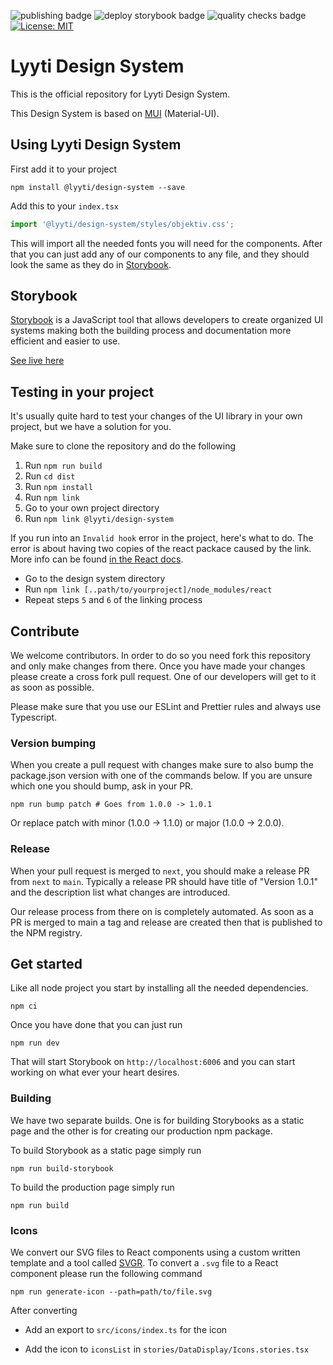 ![publishing badge](https://github.com/lyytioy/lyyti-design-system/actions/workflows/npm_publish.yml/badge.svg)
![deploy storybook badge](https://github.com/lyytioy/lyyti-design-system/actions/workflows/deploy_storybook.yml/badge.svg)
![quality checks badge](https://github.com/lyytioy/lyyti-design-system/actions/workflows/quality_check.yml/badge.svg)
[![License: MIT](https://img.shields.io/badge/License-MIT-blue.svg)](https://opensource.org/licenses/MIT)

# Lyyti Design System

This is the official repository for Lyyti Design System.

This Design System is based on [MUI](https://mui.com/) (Material-UI).

## Using Lyyti Design System

First add it to your project

```shell
npm install @lyyti/design-system --save
```

Add this to your `index.tsx`

```javascript
import '@lyyti/design-system/styles/objektiv.css';
```

This will import all the needed fonts you will need for the components. After that you can just add
any of our components to any file, and they should look the same as they do in [Storybook](https://lyytioy.github.io/lyyti-design-system).

## Storybook

[Storybook](https://storybook.js.org/) is a JavaScript tool that allows developers to create
organized UI systems making both the building process and documentation more efficient and easier to use.

[See live here](https://lyytioy.github.io/lyyti-design-system)

## Testing in your project

It's usually quite hard to test your changes of the UI library in your own project, but we have a solution for you.

Make sure to clone the repository and do the following

1. Run `npm run build`
2. Run `cd dist`
3. Run `npm install`
4. Run `npm link`
5. Go to your own project directory
6. Run `npm link @lyyti/design-system`

If you run into an `Invalid hook` error in the project, here's what to do.
The error is about having two copies of the react packace caused by the link. More info can be found [in the React docs](https://reactjs.org/warnings/invalid-hook-call-warning.html#duplicate-react).

- Go to the design system directory
- Run `npm link [..path/to/yourproject]/node_modules/react`
- Repeat steps `5` and `6` of the linking process

## Contribute

We welcome contributors. In order to do so you need fork this repository and only make changes from there.
Once you have made your changes please create a cross fork pull request. One of our developers will get to it
as soon as possible.

Please make sure that you use our ESLint and Prettier rules and always use Typescript.

### Version bumping

When you create a pull request with changes make sure to also bump the package.json version with one of the commands below. If you are unsure which one you should bump, ask in your PR.

```shell
npm run bump patch # Goes from 1.0.0 -> 1.0.1
```

Or replace patch with minor (1.0.0 -> 1.1.0) or major (1.0.0 -> 2.0.0).

### Release

When your pull request is merged to `next`, you should make a release PR from `next` to `main`. Typically a release PR should have title of "Version 1.0.1" and the description list what changes are introduced.

Our release process from there on is completely automated. As soon as a PR is merged to main a tag and release are created
then that is published to the NPM registry.

## Get started

Like all node project you start by installing all the needed dependencies.

```shell
npm ci
```

Once you have done that you can just run

```shell
npm run dev
```

That will start Storybook on `http://localhost:6006` and you can start working on what ever your heart desires.

### Building

We have two separate builds. One is for building Storybooks as a static page and the other is for
creating our production npm package.

To build Storybook as a static page simply run

```shell
npm run build-storybook
```

To build the production page simply run

```shell
npm run build
```

### Icons

We convert our SVG files to React components using a custom written template and a tool called [SVGR](https://react-svgr.com/).
To convert a `.svg` file to a React component please run the following command

```shell
npm run generate-icon --path=path/to/file.svg
```

After converting

- Add an export to `src/icons/index.ts` for the icon

- Add the icon to `iconsList` in `stories/DataDisplay/Icons.stories.tsx`
